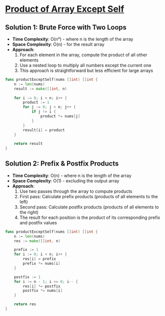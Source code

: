 # [Product of Array Except Self](https://leetcode.com/problems/product-of-array-except-self/)

## Solution 1: Brute Force with Two Loops
- **Time Complexity**: O(n²) - where n is the length of the array
- **Space Complexity**: O(n) - for the result array
- **Approach**:
   1. For each element in the array, compute the product of all other elements
   2. Use a nested loop to multiply all numbers except the current one
   3. This approach is straightforward but less efficient for large arrays

```go
func productExceptSelf(nums []int) []int {
    n := len(nums)
    result := make([]int, n)
    
    for i := 0; i < n; i++ {
        product := 1
        for j := 0; j < n; j++ {
            if j != i {
                product *= nums[j]
            }
        }
        result[i] = product
    }
    
    return result
}
```

## Solution 2: Prefix & Postfix Products
- **Time Complexity**: O(n) - where n is the length of the array
- **Space Complexity**: O(1) - excluding the output array
- **Approach**:
  1. Use two passes through the array to compute products
  2. First pass: Calculate prefix products (products of all elements to the left)
  3. Second pass: Calculate postfix products (products of all elements to the right)
  4. The result for each position is the product of its corresponding prefix and postfix values

```go
func productExceptSelf(nums []int) []int {
    n := len(nums)
    res := make([]int, n)

    prefix := 1
    for i := 0; i < n; i++ {
        res[i] = prefix
        prefix *= nums[i]
    }

    postfix := 1
    for i := n - 1; i >= 0; i-- {
        res[i] *= postfix
        postfix *= nums[i]
    }

    return res
}
```